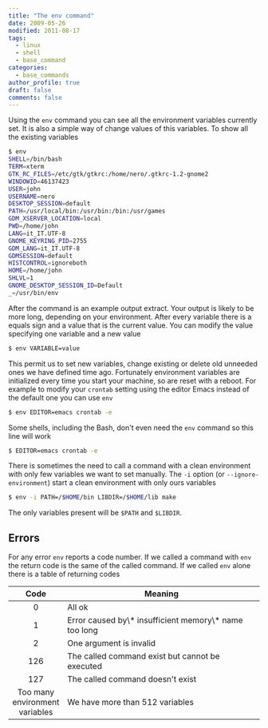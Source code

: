 ```yaml
---
title: "The env command"
date: 2009-05-26
modified: 2011-08-17
tags:
  - linux
  - shell
  - base_command
categories:
  - base_commands
author_profile: true
draft: false
comments: false
---
```


Using the `env` command you can see all the environment variables currently set. It is also a simple way of change values of this variables. To show all the existing variables

```bash
$ env
SHELL=/bin/bash
TERM=xterm
GTK_RC_FILES=/etc/gtk/gtkrc:/home/nero/.gtkrc-1.2-gnome2
WINDOWID=46137423
USER=john
USERNAME=nero
DESKTOP_SESSION=default
PATH=/usr/local/bin:/usr/bin:/bin:/usr/games
GDM_XSERVER_LOCATION=local
PWD=/home/john
LANG=it_IT.UTF-8
GNOME_KEYRING_PID=2755
GDM_LANG=it_IT.UTF-8
GDMSESSION=default
HISTCONTROL=ignoreboth
HOME=/home/john
SHLVL=1
GNOME_DESKTOP_SESSION_ID=Default
_=/usr/bin/env
```

After the command is an example output extract. Your output is likely to be more long, depending on your environment. After every variable there is a equals sign and a value that is the current value. You can modify the value specifying one variable and a new value

```bash
$ env VARIABLE=value
```

This permit us to set new variables, change existing or delete old unneeded ones we have defined time ago. Fortunately environment variables are initialized every time you start your machine, so are reset with a reboot.
For example to modify your `crontab` setting using the editor Emacs instead of the default one you can use `env`

```bash
$ env EDITOR=emacs crontab -e
```

Some shells, including the Bash, don't even need the `env` command so this line will work

```bash
$ EDITOR=emacs crontab -e
```

There is sometimes the need to call a command with a clean environment with only few variables we want to set manually. The `-i` option (or `--ignore-environment`) start a clean environment with only ours variables

```bash
$ env -i PATH=/$HOME/bin LIBDIR=/$HOME/lib make
```

The only variables present will be `$PATH` and `$LIBDIR`.

## Errors

For any error `env` reports a code number. If we called a command with `env` the return code is the same of the called command. If we called `env` alone there is a table of returning codes

| Code | Meaning                                                         |
|:----:| --------------------------------------------------------------- |
| 0    | All ok                                                          |
| 1    | Error caused by\\* insufficient memory\\* name too long         |
| 2    | One argument is invalid                                         |
| 126  | The called command exist but cannot be executed                 |
| 127  | The called command doesn't exist                                |
| Too many<br>environment<br>variables | We have more than 512 variables |
